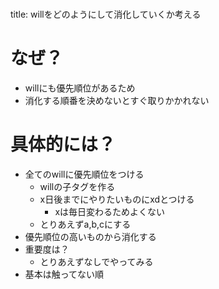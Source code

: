 #  
title: willをどのようにして消化していくか考える
# なぜ？
- willにも優先順位があるため
- 消化する順番を決めないとすぐ取りかかれない
# 具体的には？
- 全てのwillに優先順位をつける
	- willの子タグを作る
	- x日後までにやりたいものにxdとつける
		- xは毎日変わるためよくない
	- とりあえずa,b,cにする
- 優先順位の高いものから消化する
- 重要度は？
	- とりあえずなしでやってみる
- 基本は触ってない順